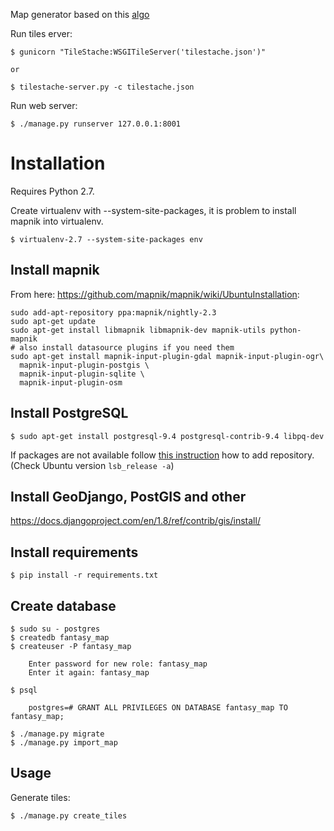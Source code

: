 Map generator based on this [algo](http://www-cs-students.stanford.edu/~amitp/game-programming/polygon-map-generation/)

Run tiles erver:

    $ gunicorn "TileStache:WSGITileServer('tilestache.json')"

    or

    $ tilestache-server.py -c tilestache.json

Run web server:

    $ ./manage.py runserver 127.0.0.1:8001

# Installation

Requires Python 2.7.

Create virtualenv with --system-site-packages, it is problem to install mapnik into virtualenv.

    $ virtualenv-2.7 --system-site-packages env

## Install mapnik

From here: https://github.com/mapnik/mapnik/wiki/UbuntuInstallation:

    sudo add-apt-repository ppa:mapnik/nightly-2.3
    sudo apt-get update
    sudo apt-get install libmapnik libmapnik-dev mapnik-utils python-mapnik
    # also install datasource plugins if you need them
    sudo apt-get install mapnik-input-plugin-gdal mapnik-input-plugin-ogr\
      mapnik-input-plugin-postgis \
      mapnik-input-plugin-sqlite \
      mapnik-input-plugin-osm

## Install PostgreSQL

    $ sudo apt-get install postgresql-9.4 postgresql-contrib-9.4 libpq-dev

If packages are not available follow [this instruction](<http://www.postgresql.org/download/linux/ubuntu/>)
how to add repository. (Check Ubuntu version ``lsb_release -a``)

## Install GeoDjango, PostGIS and other

https://docs.djangoproject.com/en/1.8/ref/contrib/gis/install/

## Install requirements

    $ pip install -r requirements.txt

## Create database

    $ sudo su - postgres
    $ createdb fantasy_map
    $ createuser -P fantasy_map

        Enter password for new role: fantasy_map
        Enter it again: fantasy_map

    $ psql

        postgres=# GRANT ALL PRIVILEGES ON DATABASE fantasy_map TO fantasy_map;

    $ ./manage.py migrate
    $ ./manage.py import_map

## Usage

Generate tiles:

    $ ./manage.py create_tiles
